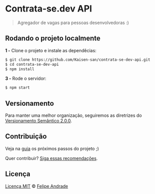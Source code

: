 # Contrata-se.dev API

> Agregador de vagas para pessoas desenvolvedoras :)

## Rodando o projeto localmente

**1 -** Clone o projeto e instale as dependêcias:

```sh
$ git clone https://github.com/Kaisen-san/contrata-se-dev-api.git
$ cd contrata-se-dev-api
$ npm install
```

**3 -** Rode o servidor:

```sh
$ npm start
```

## Versionamento

Para manter uma melhor organização, seguiremos as diretrizes do [Versionamento Semântico 2.0.0](http://semver.org/).

## Contribuição

Veja na [guia](https://github.com/LarissaAbreu/contrata-se-dev/issues) os próximos passos do projeto ;)

Quer contribuir? [Siga essas recomendações](https://github.com/Kaisen-san/contrata-se-dev-api/blob/master/CONTRIBUTING.md).

## Licença

[Licença MIT](https://github.com/Kaisen-san/contrata-se-dev-api/blob/master/LICENSE.md) © [Felipe Andrade](https://github.com/Kaisen-san)
